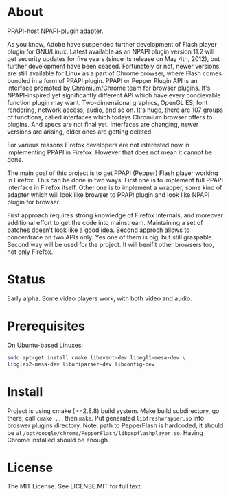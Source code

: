 About
=====

PPAPI-host NPAPI-plugin adapter.

As you know, Adobe have suspended further development of Flash player
plugin for GNU/Linux. Latest available as an NPAPI plugin version 11.2
will get security updates for five years (since its release on May
4th, 2012), but further development have been ceased. Fortunately or
not, newer versions are still available for Linux as a part of Chrome
browser, where Flash comes bundled in a form of PPAPI plugin. PPAPI or
Pepper Plugin API is an interface promoted by Chromium/Chrome team for
browser plugins. It's NPAPI-inspired yet significantly different API
which have every concievable function plugin may want. Two-dimensional
graphics, OpenGL ES, font rendering, network access, audio, and so
on. It's huge, there are 107 groups of functions, called interfaces
which todays Chromium browser offers to plugins. And specs are not
final yet. Interfaces are changing, newer versions are arising, older
ones are getting deleted.

For various reasons Firefox developers are not interested now in
implementing PPAPI in Firefox.  However that does not mean it cannot
be done.

The main goal of this project is to get PPAPI (Pepper) Flash player
working in Firefox. This can be done in two ways. First one is to
implement full PPAPI interface in Firefox itself. Other one is to
implement a wrapper, some kind of adapter which will look like browser
to PPAPI plugin and look like NPAPI plugin for browser.

First approach requires strong knowledge of Firefox internals, and
moreover additional effort to get the code into
mainstream. Maintaining a set of patches doesn't look like a good
idea. Second approch allows to concentrace on two APIs only. Yes one
of them is big, but still graspable. Second way will be used for the
project. It will benifit other browsers too, not only Firefox.


Status
======

Early alpha. Some video players work, with both video and audio.

Prerequisites
=============

On Ubuntu-based Linuxes:

``` sh
sudo apt-get install cmake libevent-dev libegl1-mesa-dev \
libgles2-mesa-dev liburiparser-dev libconfig-dev
```

Install
=======

Project is using cmake (>=2.8.8) build system. Make build subdirectory, go
there, call `cmake ..`, then `make`. Put generated
`libfreshwrapper.so` into broswer plugins directory. Note, path to
PepperFlash is hardcoded, it should be at
`/opt/google/chrome/PepperFlash/libpepflashplayer.so`. Having Chrome
installed should be enough.

License
=======

The MIT License. See LICENSE.MIT for full text.
